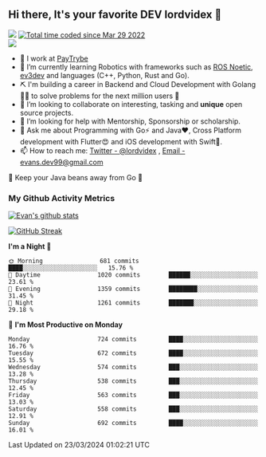 ## Hi there, It's your favorite DEV lordvidex 👋
<img src="https://komarev.com/ghpvc/?username=lordvidex&label=Views&color=blue&style=plastic" /> <a href="https://wakatime.com/@0e56db35-d16b-410a-acc0-4085055304bf"><img src="https://wakatime.com/badge/user/0e56db35-d16b-410a-acc0-4085055304bf.svg" alt="Total time coded since Mar 29 2022" /></a>  
![](https://github-profile-trophy.vercel.app/?username=lordvidex)
- 🔭 I work at [PayTrybe](https://www.paytrybe.com)
- 🌱 I’m currently learning Robotics with frameworks such as [ROS Noetic](ros.org), [ev3dev](www.ev3dev.org) and languages (C++, Python, Rust and Go).
- ⛏️ I'm building a career in Backend and Cloud Development with Golang 🧙🏼 to solve problems for the next million users 🤌
- 👯 I’m looking to collaborate on interesting, tasking and **unique** open source projects.
- 🤔 I’m looking for help with Mentorship, Sponsorship or scholarship.
- 💬 Ask me about Programming with Go⚡️ and Java❤️, Cross Platform development with Flutter😍 and iOS development with Swift🚀.
- 📫 How to reach me: [Twitter - @lordvidex](https://twitter.com/lordvidex) , [Email - evans.dev99@gmail.com](mailto:evans.dev99@gmail.com?body=Hello%20Evans,)
  
    
🎤 Keep your Java beans away from Go 🌚
  
  
### My Github Activity Metrics
<div>
<!-- <a href="https://github.com/lordvidex">
  <img src="https://github-readme-stats.vercel.app/api/top-langs/?username=lordvidex&theme=light" />
</a>    -->
<!-- [![Top Langs](https://github-readme-stats.vercel.app/api/top-langs/?username=lordvidex)](https://github.com/lordvidex/)  -->
<a href="https://github.com/lordvidex">
 <img src="https://github-readme-stats.vercel.app/api?username=lordvidex&show_icons=true&theme=light&line_height=27" alt="Evan's github stats"/>
</a>
</div>

[![GitHub Streak](https://github-readme-streak-stats.herokuapp.com?user=lordvidex&theme=github-dark&hide_border=true)](https://git.io/streak-stats)

<!--
  <a href="https://github.com/iampawan/FlutterExampleApps">
    <img align="center" src="https://github-readme-stats.vercel.app/api/pin/?username=iampawan&repo=FlutterExampleApps&theme=light" />

  </a>
  <a href="https://github.com/iampawan/VelocityX">
   <img align="center" src="https://github-readme-stats.vercel.app/api/pin/?username=iampawan&repo=VelocityX&theme=light" />
  </a>
-->
<!--START_SECTION:waka-->
**I'm a Night 🦉** 

```text
🌞 Morning                681 commits         ████░░░░░░░░░░░░░░░░░░░░░   15.76 % 
🌆 Daytime                1020 commits        ██████░░░░░░░░░░░░░░░░░░░   23.61 % 
🌃 Evening                1359 commits        ████████░░░░░░░░░░░░░░░░░   31.45 % 
🌙 Night                  1261 commits        ███████░░░░░░░░░░░░░░░░░░   29.18 % 
```
📅 **I'm Most Productive on Monday** 

```text
Monday                   724 commits         ████░░░░░░░░░░░░░░░░░░░░░   16.76 % 
Tuesday                  672 commits         ████░░░░░░░░░░░░░░░░░░░░░   15.55 % 
Wednesday                574 commits         ███░░░░░░░░░░░░░░░░░░░░░░   13.28 % 
Thursday                 538 commits         ███░░░░░░░░░░░░░░░░░░░░░░   12.45 % 
Friday                   563 commits         ███░░░░░░░░░░░░░░░░░░░░░░   13.03 % 
Saturday                 558 commits         ███░░░░░░░░░░░░░░░░░░░░░░   12.91 % 
Sunday                   692 commits         ████░░░░░░░░░░░░░░░░░░░░░   16.01 % 
```



 Last Updated on 23/03/2024 01:02:21 UTC
<!--END_SECTION:waka-->
